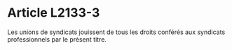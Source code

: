 # Article L2133-3

Les unions de syndicats jouissent de tous les droits conférés aux syndicats professionnels par le présent titre.